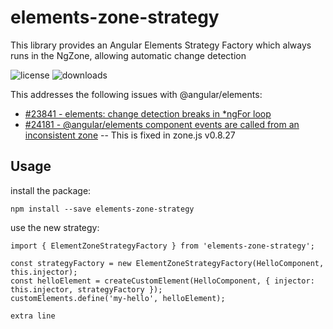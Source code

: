 # elements-zone-strategy

This library provides an Angular Elements Strategy Factory which always runs in the NgZone, allowing automatic change detection

![license](https://img.shields.io/npm/l/elements-zone-strategy.svg)   ![downloads](https://img.shields.io/npm/dt/elements-zone-strategy.svg) 

This addresses the following issues with @angular/elements:
* [#23841 - elements: change detection breaks in *ngFor loop](https://github.com/angular/angular/issues/23841)
* [#24181 - @angular/elements component events are called from an inconsistent zone](https://github.com/angular/angular/issues/24181) -- This is fixed in zone.js v0.8.27


## Usage

install the package: 

    npm install --save elements-zone-strategy

use the new strategy:

    import { ElementZoneStrategyFactory } from 'elements-zone-strategy';

    const strategyFactory = new ElementZoneStrategyFactory(HelloComponent, this.injector);
    const helloElement = createCustomElement(HelloComponent, { injector: this.injector, strategyFactory });
    customElements.define('my-hello', helloElement);

    extra line
